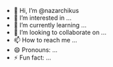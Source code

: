 - 👋 Hi, I’m @nazarchikus
- 👀 I’m interested in ...
- 🌱 I’m currently learning ...
- 💞️ I’m looking to collaborate on ...
- 📫 How to reach me ...
- 😄 Pronouns: ...
- ⚡ Fun fact: ...

<!---
nazarchikus/nazarchikus is a ✨ special ✨ repository because its `README.md` (this file) appears on your GitHub profile.
You can click the Preview link to take a look at your changes.
--->
